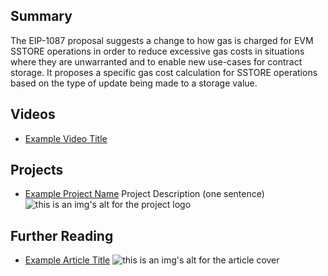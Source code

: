 ## Summary

The EIP-1087 proposal suggests a change to how gas is charged for EVM SSTORE operations in order to reduce excessive gas costs in situations where they are unwarranted and to enable new use-cases for contract storage. It proposes a specific gas cost calculation for SSTORE operations based on the type of update being made to a storage value.

## Videos

- [Example Video Title](https://www.youtube.com/watch?v=TDGq4aeevgY)

## Projects

- [Example Project Name](https://xxxx.xxx/xxxxx) Project Description (one sentence) ![this is an img's alt for the project logo](https://xxxx.xxx/project-logo.xxx)

## Further Reading

- [Example Article Title](https://xxxx.xxx/xxxxx) ![this is an img's alt for the article cover](https://xxxx.xxx/article-cover.xxx)
